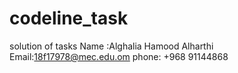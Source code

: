 # codeline_task
solution of tasks 
Name :Alghalia Hamood Alharthi
Email:18f17978@mec.edu.om
phone: +968 91144868
